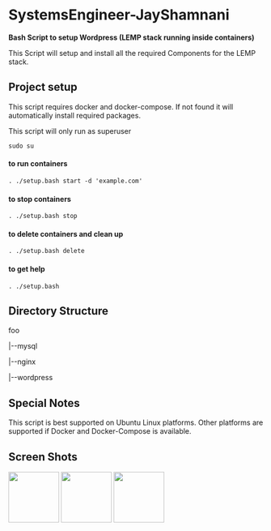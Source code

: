 # SystemsEngineer-JayShamnani
**Bash Script to setup Wordpress (LEMP stack running inside containers)**

This Script will setup and install all the required Components for the LEMP stack.
<br />

## Project setup

This script requires docker and docker-compose. If not found it will automatically install required packages.

This script will only run as superuser
```
sudo su
```
#### to run containers
```
. ./setup.bash start -d 'example.com'
```
#### to stop containers
```
. ./setup.bash stop
```
#### to delete containers and clean up
```
. ./setup.bash delete
```
#### to get help
```
. ./setup.bash
```

## Directory Structure
foo

|--mysql

|--nginx

|--wordpress

## Special Notes

This script is best supported on Ubuntu Linux platforms. Other platforms are supported if Docker and Docker-Compose is available.

## Screen Shots

<div>

<img src="https://github.com/JayShamnani/SystemsEngineer-JayShamnani/blob/master/help1.jpeg?raw=true" width="100">

<img src="https://github.com/JayShamnani/SystemsEngineer-JayShamnani/blob/master/help2.jpeg?raw=true" width="100">

<img src="https://github.com/JayShamnani/SystemsEngineer-JayShamnani/blob/master/commands.jpeg?raw=true" width="100">

</div>
